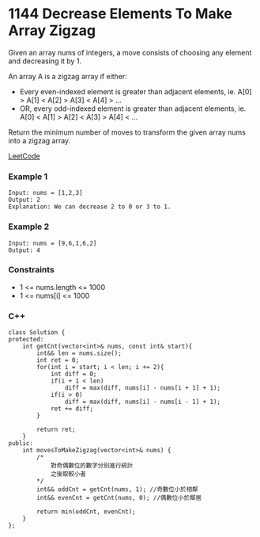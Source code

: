 # 1144 Decrease Elements To Make Array Zigzag

Given an array nums of integers, a move consists of choosing any element and decreasing it by 1.

An array A is a zigzag array if either:

* Every even-indexed element is greater than adjacent elements, ie. A[0] > A[1] < A[2] > A[3] < A[4] > ...
* OR, every odd-indexed element is greater than adjacent elements, ie. A[0] < A[1] > A[2] < A[3] > A[4] < ...

Return the minimum number of moves to transform the given array nums into a zigzag array.

[LeetCode](https://leetcode.cn/problems/swap-for-longest-repeated-character-substring/)


### Example 1

```
Input: nums = [1,2,3]
Output: 2
Explanation: We can decrease 2 to 0 or 3 to 1.
```

### Example 2

```
Input: nums = [9,6,1,6,2]
Output: 4
```


### Constraints

* 1 <= nums.length <= 1000
* 1 <= nums[i] <= 1000

### C++ 

```
class Solution {
protected:
    int getCnt(vector<int>& nums, const int& start){
        int&& len = nums.size();
        int ret = 0;        
        for(int i = start; i < len; i += 2){
            int diff = 0;
            if(i + 1 < len)
                diff = max(diff, nums[i] - nums[i + 1] + 1);
            if(i > 0)
                diff = max(diff, nums[i] - nums[i - 1] + 1);
            ret += diff;
        }

        return ret;
    }
public:
    int movesToMakeZigzag(vector<int>& nums) {
        /*
            對奇偶數位的數字分別進行統計
            之後取較小者
        */
        int&& oddCnt = getCnt(nums, 1); //奇數位小於相鄰
        int&& evenCnt = getCnt(nums, 0); //偶數位小於鄰居

        return min(oddCnt, evenCnt);
    }
};
```